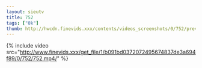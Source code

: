 ```yaml
--- 
layout: sieutv
title: 752
tags: ["0k"]
thumb: http://hwcdn.finevids.xxx/contents/videos_screenshots/0/752/preview.mp4.jpg
---
```

{% include video src="http://www.finevids.xxx/get_file/1/b091bd0372072495674837de3a694f89/0/752/752.mp4/" %} 
